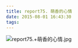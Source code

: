 ```yaml
---
title: report75. 萌香的心情
date: 2015-08-01 16:43:30
tags:
---
```

![report75.+萌香的心情.jpg](https://i.loli.net/2018/03/17/5aacdee0055dd.jpg)
